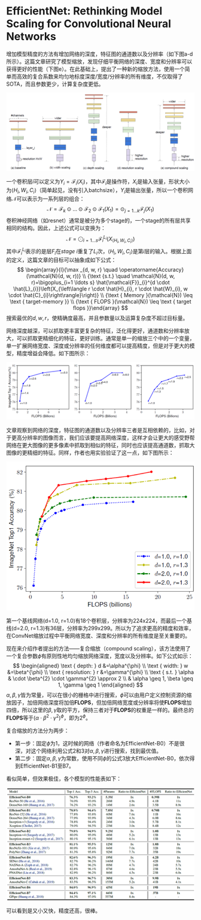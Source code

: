 # EfficientNet: Rethinking Model Scaling for Convolutional Neural Networks

增加模型精度的方法有增加网络的深度，特征图的通道数以及分辨率（如下图a-d所示）。这篇文章研究了模型缩放，发现仔细平衡网络的深度、宽度和分辨率可以获得更好的性能（下图e）。在此基础上，提出了一种新的缩放方法，使用一个简单而高效的复合系数来均匀地标度深度/宽度/分辨率的所有维度，不仅取得了SOTA，而且参数更少，计算复杂度更低。

![1562578618653](assets/1562578618653.png)

一个卷积层$i$可以定义为$Y_{i}=\mathcal{F}_{i}\left(X_{i}\right)$，其中$\mathcal{F}_{i}$是操作符，$X_i$是输入张量，形状大小为$\left\langle H_{i}, W_{i}, C_{i}\right\rangle$（简单起见，没有引入batchsize），$Y_i$是输出张量，所以一个卷积网络$\mathcal{N}$可以表示为一系列层的组合：
$$
\mathcal{N}=\mathcal{F}_{k} \odot \ldots \odot \mathcal{F}_{2} \odot \mathcal{F}_{1}\left(X_{1}\right)=\odot_{j=1 \ldots k} \mathcal{F}_{j}\left(X_{1}\right)
$$
卷积神经网络（如resnet）通常是被分为多个stage的，一个stage的所有层共享相同的结构。因此，上述公式可以变换为：
$$
\mathcal{N}=\bigodot_{i=1 \dots s} \mathcal{F}_{i}^{L_{i}}\left(X_{\left\langle H_{i}, W_{i}, C_{i}\right\rangle}\right)
$$
其中$\mathcal{F}_{i}^{L_{i}}$表示的是层$F_i$在$stage$ $i$重复了$L_i$次，$\left\langle H_{i}, W_{i}, C_{i}\right\rangle$是第$i$层的输入。根据上面的定义，这篇文章的目标可以抽象成如下公式：
$$
\begin{array}{l}{\max _{d, w, r} \quad \operatorname{Accuracy}(\mathcal{N}(d, w, r))} \\ {\text {s.t.} \quad \mathcal{N}(d, w, r)=\bigoplus_{i=1 \ldots s} \hat{\mathcal{F}}_{i}^{d \cdot \hat{L}_{i}}\left(X_{\left\langle r \cdot \hat{H}_{i}, r \cdot \hat{W}_{i}, w \cdot \hat{C}_{i}\right\rangle}\right)} \\ {\text { Memory }(\mathcal{N}) \leq \text { target-memory }} \\ {\text { FLOPS }(\mathcal{N}) \leq \text { target flops }}\end{array}
$$
搜索最优的$d, w, r$，使精确度最高，并且参数量以及运算复杂度不超过目标量。

网络深度越深，可以抓取更丰富更复杂的特征，泛化得更好，通道数和分辨率放大，可以抓取更精细化的特征，更好训练。通常是单一的缩放三个中的一个变量，单一扩展网络宽度、深度或分辨率的任何维度都可以提高精度，但是对于更大的模型，精度增益会降低。如下图所示：

![1562585589259](assets/1562585589259.png)

文章观察到网络的深度，特征图的通道数以及分辨率三者是互相依赖的，比如，对于更高分辨率的图像而言，我们应该要提高网络深度，这样才会让更大的感受野帮网络在更大图像的更多像素中抓取到相似的特征，同时也应该提高通道数，抓取大图像的更精细的特征。同样，作者也用实验验证了这一点，如下图所示：

![1562585910776](assets/1562585910776.png)

第一个基线网络(d=1.0, r=1.0)有18个卷积层，分辨率为224x224，而最后一个基线(d=2.0, r=1.3)有36层，分辨率为299x299。所以为了追求更高的精度和效率，在ConvNet缩放过程中平衡网络宽度、深度和分辨率的所有维度是至关重要的。

现在来介绍作者提出的方法——复合缩放（compound scaling），该方法使用了一个复合参数$\phi$有原则性地均匀缩放网络深度，宽度以及分辨率。如下公式如示：
$$
\begin{aligned} \text { depth: } d &=\alpha^{\phi} \\ \text { width: } w &=\beta^{\phi} \\ \text { resolution: } r &=\gamma^{\phi} \\ \text { s.t. } \alpha & \cdot \beta^{2} \cdot \gamma^{2} \approx 2 \\ & \alpha \geq 1, \beta \geq 1, \gamma \geq 1 \end{aligned}
$$
$\alpha, \beta, \gamma$皆为常量，可以在很小的栅格中进行搜索，$\phi$可以由用户定义控制资源的缩放因子，加倍网络深度将加倍**FLOPS**，但加倍网络宽度或分辨率将使**FLOPS**增加四倍，所以这里的$\beta, \gamma$取的平方，保持三者对于**FLOPS**的权重是一样的。最终总的**FLOPS**等于$\left(\alpha \cdot \beta^{2} \cdot \gamma^{2}\right)^{\phi}$，即为$2^\phi$。

复合缩放的方法分为两步：

- 第一步：固定$\phi$为1，这时候的网络（作者命名为EfficientNet-B0）不是很深，对这个网络利用公式2和3对$\alpha, \beta, \gamma$进行搜索，找到最优值。
- 第二步：固定$\alpha, \beta, \gamma$为常数，使用不同$\phi$的公式3放大EfficientNet-B0，依次得到EfficientNet-B1至B7。

看似简单，但效果极佳，各个模型的性能表如下：

![1562587667169](assets/1562587667169.png)

可以看到是又小又快，精度还高，很棒。